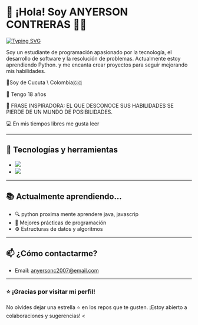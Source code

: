 
# 👋 ¡Hola! Soy ANYERSON CONTRERAS 👨‍💻
<a href="https://git.io/typing-svg"><img src="https://readme-typing-svg.herokuapp.com?font=Source+Code+Pro&duration=3000&pause=1000&color=38F79C&width=435&lines=ANYERSON+CONTRERAS%F0%9F%92%8E%E2%80%8B;ESTUDIANTE+T%C3%89CNICO%E2%80%8B%E2%80%8B%F0%9F%93%9A%E2%80%8B;EN+PROGRAMACI%C3%93N+DE+SOFTWARE%F0%9F%91%A8%F0%9F%8F%BB%E2%80%8D%F0%9F%92%BB%E2%80%8B;FAN%C3%81TICO+AL+CONOCIMIENTO%F0%9F%8E%AE%E2%80%8B%F0%9F%8E%AE%E2%80%8B" alt="Typing SVG" /></a>


Soy un estudiante de programación apasionado por la tecnología, el desarrollo de software y la resolución de problemas. Actualmente estoy aprendiendo Python. y me encanta crear proyectos para seguir mejorando mis habilidades.

📍Soy de Cucuta \ Colombia🇨🇴 

👤 Tengo 18 años 

🚀 FRASE INSPIRADORA: EL QUE DESCONOCE SUS HABILIDADES SE PIERDE DE UN MUNDO DE POSIBILIDADES.

💻 En mis tiempos libres me gusta leer



---

## 🚀 Tecnologías y herramientas

-  <img src="https://img.shields.io/badge/-Python-3776AB?style=for-the-badge&logo=python&logoColor=white"/>

- <img src="https://img.shields.io/badge/-Git-F05032?style=for-the-badge&logo=git&logoColor=white"/> 
---

## 📚 Actualmente aprendiendo...

- 🔍 python proxima mente aprendere java, javascrip
- 📖 Mejores prácticas de programación
- ⚙️ Estructuras de datos y algoritmos

---

## 📫 ¿Cómo contactarme?

- Email: anyersonc2007@email.com

---

### ⭐ ¡Gracias por visitar mi perfil!
No olvides dejar una estrella ⭐ en los repos que te gusten. ¡Estoy abierto a colaboraciones y sugerencias!
<

